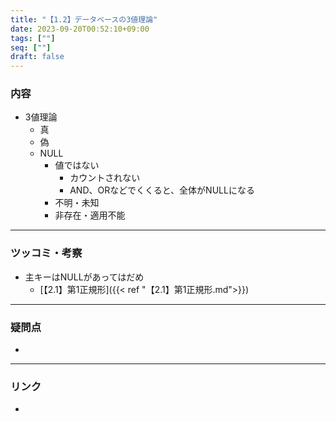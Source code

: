 ```yaml
---
title: "【1.2】データベースの3値理論"
date: 2023-09-20T00:52:10+09:00
tags: [""]
seq: [""]
draft: false
---
```


### 内容
- 3値理論
  - 真
  - 偽
  - NULL
    - 値ではない
      - カウントされない
      - AND、ORなどでくくると、全体がNULLになる
    - 不明・未知
    - 非存在・適用不能

---
### ツッコミ・考察
- 主キーはNULLがあってはだめ
  - [【2.1】第1正規形]({{< ref "【2.1】第1正規形.md">}})  

---
### 疑問点
- 


---
### リンク
- 